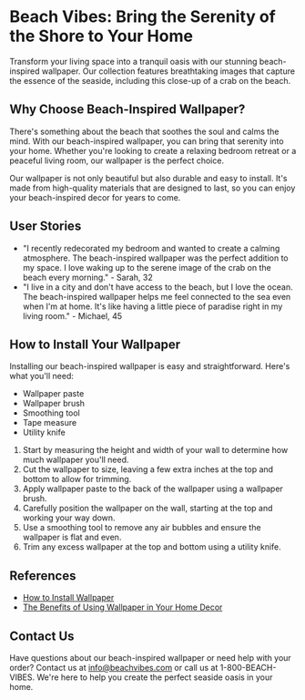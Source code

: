 <!--
Write me content for website with wallpaper which alt text is:

"A close-up of a crab on the beach"

The name/title of the page should not be 1:1 copy of the alt text but rather a real content of the website which is using this wallpaper.

- Use markdown format 
- Start with the heading
- The content should look like a real website 
- Include real sections like references, contact, user stories, etc. use things relevant to the page purpose.
- Feel free to use structure like headings, bullets, numbering, blockquotes, paragraphs, horizontal lines, etc.
- You can use formatting like bold or _italic_
- You can include UTF-8 emojis
- Links should be only #hash anchors (and you can refer to the document itself)
- Do not include images
-->

<!--font:Poppins-->

# Beach Vibes: Bring the Serenity of the Shore to Your Home

Transform your living space into a tranquil oasis with our stunning beach-inspired wallpaper. Our collection features breathtaking images that capture the essence of the seaside, including this close-up of a crab on the beach. 

## Why Choose Beach-Inspired Wallpaper?

There's something about the beach that soothes the soul and calms the mind. With our beach-inspired wallpaper, you can bring that serenity into your home. Whether you're looking to create a relaxing bedroom retreat or a peaceful living room, our wallpaper is the perfect choice.

Our wallpaper is not only beautiful but also durable and easy to install. It's made from high-quality materials that are designed to last, so you can enjoy your beach-inspired decor for years to come.

## User Stories

- "I recently redecorated my bedroom and wanted to create a calming atmosphere. The beach-inspired wallpaper was the perfect addition to my space. I love waking up to the serene image of the crab on the beach every morning." - Sarah, 32
- "I live in a city and don't have access to the beach, but I love the ocean. The beach-inspired wallpaper helps me feel connected to the sea even when I'm at home. It's like having a little piece of paradise right in my living room." - Michael, 45

## How to Install Your Wallpaper

Installing our beach-inspired wallpaper is easy and straightforward. Here's what you'll need:

- Wallpaper paste
- Wallpaper brush
- Smoothing tool
- Tape measure
- Utility knife

1. Start by measuring the height and width of your wall to determine how much wallpaper you'll need.
2. Cut the wallpaper to size, leaving a few extra inches at the top and bottom to allow for trimming.
3. Apply wallpaper paste to the back of the wallpaper using a wallpaper brush.
4. Carefully position the wallpaper on the wall, starting at the top and working your way down.
5. Use a smoothing tool to remove any air bubbles and ensure the wallpaper is flat and even.
6. Trim any excess wallpaper at the top and bottom using a utility knife.

## References

- [How to Install Wallpaper](https://www.diynetwork.com/how-to/skills-and-know-how/painting/how-to-install-wallpaper)
- [The Benefits of Using Wallpaper in Your Home Decor](https://www.thespruce.com/benefits-of-using-wallpaper-in-your-home-decor-4158238)

## Contact Us

Have questions about our beach-inspired wallpaper or need help with your order? Contact us at info@beachvibes.com or call us at 1-800-BEACH-VIBES. We're here to help you create the perfect seaside oasis in your home.
